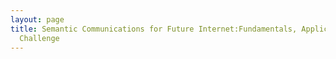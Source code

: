 ```yaml
---
layout: page
title: Semantic Communications for Future Internet:Fundamentals, Applications, and
  Challenge
---
```

